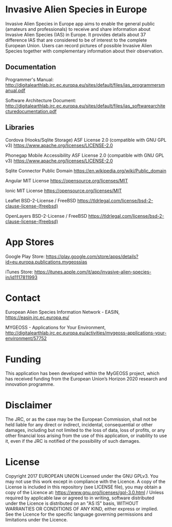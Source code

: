 # Invasive Alien Species in Europe
Invasive Alien Species in Europe app aims to enable the general public (amateurs and professionals) to receive and share information about Invasive Alien Species (IAS) in Europe. It provides details about 37 difference IAS that are considered to be of interest to the complete European Union. Users can record pictures of possible Invasive Alien Species together with complementary information about their observation. 

## Documentation
Programmer's Manual: http://digitalearthlab.jrc.ec.europa.eu/sites/default/files/ias_programmersmanual.pdf

Software Architecture Document: http://digitalearthlab.jrc.ec.europa.eu/sites/default/files/ias_softwarearchitecturedocumentation.pdf

## Libraries
Cordova (Hooks/Sqlite Storage)        ASF License 2.0 (compatible with GNU GPL v3)	https://www.apache.org/licenses/LICENSE-2.0

Phonegap Mobile Accessibility         ASF License 2.0 (compatible with GNU GPL v3)	https://www.apache.org/licenses/LICENSE-2.0

Sqlite Connector                      Public Domain					https://en.wikipedia.org/wiki/Public_domain

Angular                               MIT License					https://opensource.org/licenses/MIT

Ionic                                 MIT License					https://opensource.org/licenses/MIT

Leaflet                               BSD-2-License / FreeBSD				https://tldrlegal.com/license/bsd-2-clause-license-(freebsd)

OpenLayers                            BSD-2-License / FreeBSD				https://tldrlegal.com/license/bsd-2-clause-license-(freebsd)

# App Stores
Google Play Store: https://play.google.com/store/apps/details?id=eu.europa.publications.mygeossias

iTunes Store: https://itunes.apple.com/it/app/invasive-alien-species-in/id1117811993

# Contact
European Alien Species Information Network - EASIN, https://easin.jrc.ec.europa.eu/

MYGEOSS - Applications for Your Environment, http://digitalearthlab.jrc.ec.europa.eu/activities/mygeoss-applications-your-environment/57752

# Funding
This application has been developed within the MyGEOSS project, which has received funding from the European Union’s Horizon 2020 research and innovation programme.

# Disclaimer
The JRC, or as the case may be the European Commission, shall not be held liable for any direct or indirect, incidental, consequential or other damages, including but not limited to the loss of data, loss of profits, or any other financial loss arising from the use of this application, or inability to use it, even if the JRC is notified of the possibility of such damages.

# License
Copyright 2017 EUROPEAN UNION Licensed under the GNU GPLv3. You may not use this work except in compliance with the Licence. A copy of the License is included in this repository (see LICENSE file), you may obtain a copy of the Licence at: https://www.gnu.org/licenses/gpl-3.0.html /  Unless required by applicable law or agreed to in writing, software distributed under the Licence is distributed on an "AS IS" basis, WITHOUT WARRANTIES OR CONDITIONS OF ANY KIND, either express or implied. See the Licence for the specific language governing permissions and limitations under the Licence.

